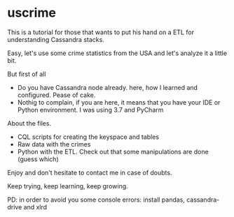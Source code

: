 # uscrime
This is a tutorial for those that wants to put his hand on a ETL for understanding Cassandra stacks.

Easy, let's use some crime statistics from the USA and let's analyze it a little bit.

But first of all
* Do you have Cassandra node already. here, how I learned and configured. Pease of cake.
* Nothig to complain, if you are here, it means that you have your IDE or Python environment. I was using 3.7 and PyCharm

About the files.
* CQL scripts for creating the keyspace and tables
* Raw data with the crimes
* Python with the ETL. Check out that some manipulations are done (guess which)

Enjoy and don't hesitate to contact me in case of doubts.

Keep trying, keep learning, keep growing.

PD: in order to avoid you some console errors: install pandas, cassandra-drive and xlrd
